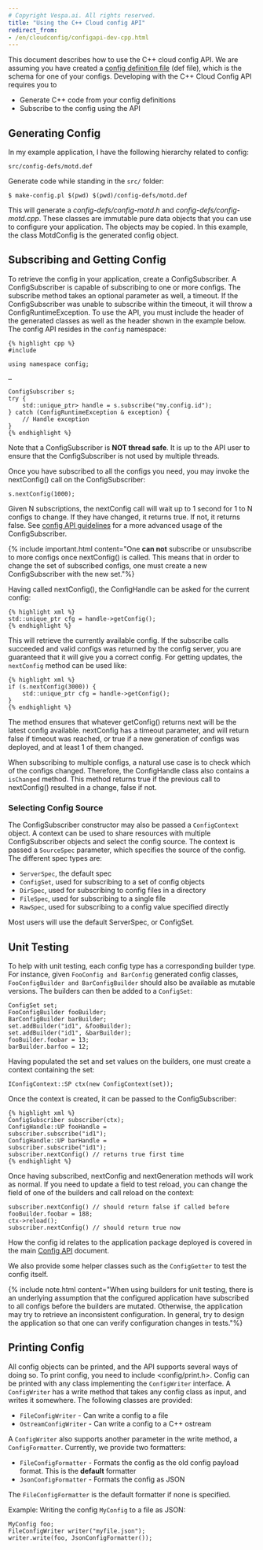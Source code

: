 ```yaml
---
# Copyright Vespa.ai. All rights reserved.
title: "Using the C++ Cloud config API"
redirect_from:
- /en/cloudconfig/configapi-dev-cpp.html
---
```


This document describes how to use the C++ cloud config API.
We are assuming you have created a
[config definition file](configapi-dev.html) (def file),
which is the schema for one of your configs.
Developing with the C++ Cloud Config API requires you to
* Generate C++ code from your config definitions
* Subscribe to the config using the API

## Generating Config

In my example application, I have the following hierarchy related to config:

```
src/config-defs/motd.def
```

Generate code while standing in the `src/` folder:

```
$ make-config.pl $(pwd) $(pwd)/config-defs/motd.def
```

This will generate a *config-defs/config-motd.h* and *config-defs/config-motd.cpp*.
These classes are immutable pure data objects that you can use to configure your application.
The objects may be copied.
In this example, the class MotdConfig is the generated config object.

## Subscribing and Getting Config

To retrieve the config in your application, create a ConfigSubscriber.
A ConfigSubscriber is capable of subscribing to one or more configs.
The subscribe method takes an optional parameter as well, a timeout.
If the ConfigSubscriber was unable to subscribe within the timeout,
it will throw a ConfigRuntimeException.
To use the API, you must include the header of the generated classes
as well as the header shown in the example below.
The config API resides in the `config` namespace:

```
{% highlight cpp %}
#include

using namespace config;

…

ConfigSubscriber s;
try {
    std::unique_ptr> handle = s.subscribe("my.config.id");
} catch (ConfigRuntimeException & exception) {
    // Handle exception
}
{% endhighlight %}
```

Note that a ConfigSubscriber is **NOT thread safe**.
It is up to the API user to ensure that the ConfigSubscriber is not used by multiple threads.

Once you have subscribed to all the configs you need,
you may invoke the nextConfig() call on the ConfigSubscriber:

```
s.nextConfig(1000);
```

Given N subscriptions, the nextConfig call will wait up to 1 second for 1 to N configs to change.
If they have changed, it returns true. If not, it returns false.
See [config API guidelines](configapi-dev.html#guidelines)
for a more advanced usage of the ConfigSubscriber.

{% include important.html content="One **can not** subscribe or
unsubscribe to more configs once nextConfig() is called.
This means that in order to change the set of subscribed configs,
one must create a new ConfigSubscriber with the new set."%}

Having called nextConfig(), the ConfigHandle can be asked for the current config:

```
{% highlight xml %}
std::unique_ptr cfg = handle->getConfig();
{% endhighlight %}
```

This will retrieve the currently available config.
If the subscribe calls succeeded and valid configs was returned by the config server,
you are guaranteed that it will give you a correct config.
For getting updates, the `nextConfig` method can be used like:

```
{% highlight xml %}
if (s.nextConfig(3000)) {
    std::unique_ptr cfg = handle->getConfig();
}
{% endhighlight %}
```

The method ensures that whatever getConfig() returns next will be the latest config available.
nextConfig has a timeout parameter, and will return false if timeout was reached,
or true if a new generation of configs was deployed, and at least 1 of them changed.

When subscribing to multiple configs, a natural use case is to check which of the configs changed.
Therefore, the ConfigHandle class also contains a `isChanged` method.
This method returns true if the previous call to nextConfig() resulted in a change, false if not.

### Selecting Config Source

The ConfigSubscriber constructor may also be passed a `ConfigContext` object.
A context can be used to share resources with multiple ConfigSubscriber objects
and select the config source.
The context is passed a `SourceSpec` parameter, which specifies the source of the config.
The different spec types are:
* `ServerSpec`, the default spec
* `ConfigSet`, used for subscribing to a set of config objects
* `DirSpec`, used for subscribing to config files in a directory
* `FileSpec`, used for subscribing to a single file
* `RawSpec`, used for subscribing to a config value specified directly

Most users will use the default ServerSpec, or ConfigSet.

## Unit Testing

To help with unit testing, each config type has a corresponding builder type.
For instance, given `FooConfig and BarConfig` generated config classes,
`FooConfigBuilder and BarConfigBuilder` should also be available as mutable versions.
The builders can then be added to a `ConfigSet`:

```
ConfigSet set;
FooConfigBuilder fooBuilder;
BarConfigBuilder barBuilder;
set.addBuilder("id1", &fooBuilder);
set.addBuilder("id1", &barBuilder);
fooBuilder.foobar = 13;
barBuilder.barfoo = 12;
```

Having populated the set and set values on the builders,
one must create a context containing the set:

```
IConfigContext::SP ctx(new ConfigContext(set));
```

Once the context is created, it can be passed to the ConfigSubscriber:

```
{% highlight xml %}
ConfigSubscriber subscriber(ctx);
ConfigHandle::UP fooHandle =
subscriber.subscribe("id1");
ConfigHandle::UP barHandle =
subscriber.subscribe("id1");
subscriber.nextConfig() // returns true first time
{% endhighlight %}
```

Once having subscribed, nextConfig and nextGeneration methods will work as normal.
If you need to update a field to test reload,
you can change the field of one of the builders and call reload on the context:

```
subscriber.nextConfig() // should return false if called before
fooBuilder.foobar = 188;
ctx->reload();
subscriber.nextConfig() // should return true now
```

How the config id relates to the application package deployed is
covered in the main [Config API](configapi-dev.html) document.

We also provide some helper classes such as the `ConfigGetter`
to test the config itself.

{% include note.html content="When using builders for unit testing,
there is an underlying assumption that the configured application have subscribed to all configs
before the builders are mutated.
Otherwise, the application may try to retrieve an inconsistent configuration.
In general, try to design the application so that one can verify configuration changes in tests."%}

## Printing Config

All config objects can be printed, and the API supports several ways of doing so.
To print config, you need to include <config/print.h>.
Config can be printed with any class implementing the `ConfigWriter` interface.
A `ConfigWriter` has a write method that takes any config class as input,
and writes it somewhere.
The following classes are provided:
* `FileConfigWriter` - Can write a config to a file
* `OstreamConfigWriter` - Can write a config to a C++ ostream

A `ConfigWriter` also supports another parameter in the write method,
a `ConfigFormatter`. Currently, we provide two formatters:
* `FileConfigFormatter` - Formats the config as the old
  config payload format. This is the **default** formatter
* `JsonConfigFormatter` - Formats the config as JSON

The `FileConfigFormatter` is the default formatter if none is specified.

Example: Writing the config `MyConfig` to a file as JSON:

```
MyConfig foo;
FileConfigWriter writer("myfile.json");
writer.write(foo, JsonConfigFormatter());
```
